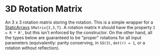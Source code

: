 # 3D Rotation Matrix

An 3 x 3 rotation matrix storing the rotation.
This is a simple wrapper for a [StaticArrays](https://github.com/JuliaArrays/StaticArrays.jl) `SMatrix{3,3,T}`.
A rotation matrix `R` should have the property `I = R * R'`, but this isn't enforced by the constructor.
On the other hand, all the types below are guaranteed to be "proper" rotations for all input parameters (equivalently: parity conserving, in ``SO(3)``, ``det(r) = 1``, or a rotation without reflection).


